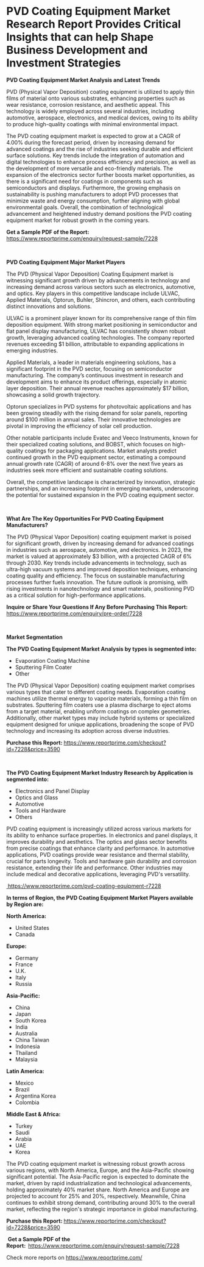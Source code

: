 <p><h1>PVD Coating Equipment Market Research Report Provides Critical Insights that can help Shape Business Development and Investment Strategies</h1></p><p><strong>PVD Coating Equipment Market Analysis and Latest Trends</strong></p>
<p><p>PVD (Physical Vapor Deposition) coating equipment is utilized to apply thin films of material onto various substrates, enhancing properties such as wear resistance, corrosion resistance, and aesthetic appeal. This technology is widely employed across several industries, including automotive, aerospace, electronics, and medical devices, owing to its ability to produce high-quality coatings with minimal environmental impact.</p><p>The PVD coating equipment market is expected to grow at a CAGR of 4.00% during the forecast period, driven by increasing demand for advanced coatings and the rise of industries seeking durable and efficient surface solutions. Key trends include the integration of automation and digital technologies to enhance process efficiency and precision, as well as the development of more versatile and eco-friendly materials. The expansion of the electronics sector further boosts market opportunities, as there is a significant need for coatings in components such as semiconductors and displays. Furthermore, the growing emphasis on sustainability is pushing manufacturers to adopt PVD processes that minimize waste and energy consumption, further aligning with global environmental goals. Overall, the combination of technological advancement and heightened industry demand positions the PVD coating equipment market for robust growth in the coming years.</p></p>
<p><strong>Get a Sample PDF of the Report:&nbsp;</strong> <a href="https://www.reportprime.com/enquiry/request-sample/7228?utm_campaign=3007&utm_medium=2&utm_source=Github&utm_content=ia&utm_term=19032025&utm_id=pvd-coating-equipment">https://www.reportprime.com/enquiry/request-sample/7228</a></p>
<p>&nbsp;</p>
<p><strong>PVD Coating Equipment Major Market Players</strong></p>
<p><p>The PVD (Physical Vapor Deposition) Coating Equipment market is witnessing significant growth driven by advancements in technology and increasing demand across various sectors such as electronics, automotive, and optics. Key players in this competitive landscape include ULVAC, Applied Materials, Optorun, Buhler, Shincron, and others, each contributing distinct innovations and solutions.</p><p>ULVAC is a prominent player known for its comprehensive range of thin film deposition equipment. With strong market positioning in semiconductor and flat panel display manufacturing, ULVAC has consistently shown robust growth, leveraging advanced coating technologies. The company reported revenues exceeding $1 billion, attributable to expanding applications in emerging industries.</p><p>Applied Materials, a leader in materials engineering solutions, has a significant footprint in the PVD sector, focusing on semiconductor manufacturing. The company’s continuous investment in research and development aims to enhance its product offerings, especially in atomic layer deposition. Their annual revenue reaches approximately $17 billion, showcasing a solid growth trajectory.</p><p>Optorun specializes in PVD systems for photovoltaic applications and has been growing steadily with the rising demand for solar panels, reporting around $100 million in annual sales. Their innovative technologies are pivotal in improving the efficiency of solar cell production.</p><p>Other notable participants include Evatec and Veeco Instruments, known for their specialized coating solutions, and BOBST, which focuses on high-quality coatings for packaging applications. Market analysts predict continued growth in the PVD equipment sector, estimating a compound annual growth rate (CAGR) of around 6-8% over the next five years as industries seek more efficient and sustainable coating solutions. </p><p>Overall, the competitive landscape is characterized by innovation, strategic partnerships, and an increasing footprint in emerging markets, underscoring the potential for sustained expansion in the PVD coating equipment sector.</p></p>
<p>&nbsp;</p>
<p><strong>What Are The Key Opportunities For PVD Coating Equipment Manufacturers?</strong></p>
<p><p>The PVD (Physical Vapor Deposition) coating equipment market is poised for significant growth, driven by increasing demand for advanced coatings in industries such as aerospace, automotive, and electronics. In 2023, the market is valued at approximately $3 billion, with a projected CAGR of 6% through 2030. Key trends include advancements in technology, such as ultra-high vacuum systems and improved deposition techniques, enhancing coating quality and efficiency. The focus on sustainable manufacturing processes further fuels innovation. The future outlook is promising, with rising investments in nanotechnology and smart materials, positioning PVD as a critical solution for high-performance applications.</p></p>
<p><strong>Inquire or Share Your Questions If Any Before Purchasing This Report:</strong> <a href="https://www.reportprime.com/enquiry/pre-order/7228?utm_campaign=3007&utm_medium=2&utm_source=Github&utm_content=ia&utm_term=19032025&utm_id=pvd-coating-equipment">https://www.reportprime.com/enquiry/pre-order/7228</a></p>
<p>&nbsp;</p>
<p><strong>Market Segmentation</strong></p>
<p><strong>The PVD Coating Equipment Market Analysis by types is segmented into:</strong></p>
<p><ul><li>Evaporation Coating Machine</li><li>Sputtering Film Coater</li><li>Other</li></ul></p>
<p><p>The PVD (Physical Vapor Deposition) coating equipment market comprises various types that cater to different coating needs. Evaporation coating machines utilize thermal energy to vaporize materials, forming a thin film on substrates. Sputtering film coaters use a plasma discharge to eject atoms from a target material, enabling uniform coatings on complex geometries. Additionally, other market types may include hybrid systems or specialized equipment designed for unique applications, broadening the scope of PVD technology and increasing its adoption across diverse industries.</p></p>
<p><strong>Purchase this Report:&nbsp;</strong><a href="https://www.reportprime.com/checkout?id=7228&price=3590&utm_campaign=3007&utm_medium=2&utm_source=Github&utm_content=ia&utm_term=19032025&utm_id=pvd-coating-equipment">https://www.reportprime.com/checkout?id=7228&price=3590</a></p>
<p>&nbsp;</p>
<p><strong>The PVD Coating Equipment Market Industry Research by Application is segmented into:</strong></p>
<p><ul><li>Electronics and Panel Display</li><li>Optics and Glass</li><li>Automotive</li><li>Tools and Hardware</li><li>Others</li></ul></p>
<p><p>PVD coating equipment is increasingly utilized across various markets for its ability to enhance surface properties. In electronics and panel displays, it improves durability and aesthetics. The optics and glass sector benefits from precise coatings that enhance clarity and performance. In automotive applications, PVD coatings provide wear resistance and thermal stability, crucial for parts longevity. Tools and hardware gain durability and corrosion resistance, extending their life and performance. Other industries may include medical and decorative applications, leveraging PVD's versatility.</p></p>
<p><a href="https://www.reportprime.com/pvd-coating-equipment-r7228?utm_campaign=3007&utm_medium=2&utm_source=Github&utm_content=ia&utm_term=19032025&utm_id=pvd-coating-equipment">&nbsp;https://www.reportprime.com/pvd-coating-equipment-r7228</a></p>
<p><strong>In terms of Region, the PVD Coating Equipment Market Players available by Region are:</strong></p>
<p>
    <p> <strong> North America: </strong>
        <ul>
            <li>United States</li>
            <li>Canada</li>
        </ul>
        </p> 
    <p> <strong> Europe: </strong>
        <ul>
            <li>Germany</li>
            <li>France</li>
            <li>U.K.</li>
            <li>Italy</li>
            <li>Russia</li>
        </ul>
        </p> 
    <p> <strong> Asia-Pacific: </strong>
        <ul>
            <li>China</li>
            <li>Japan</li>
            <li>South Korea</li>
            <li>India</li>
            <li>Australia</li>
            <li>China Taiwan</li>
            <li>Indonesia</li>
            <li>Thailand</li>
            <li>Malaysia</li>
        </ul>
        </p> 
    <p> <strong> Latin America: </strong>
        <ul>
            <li>Mexico</li>
            <li>Brazil</li>
            <li>Argentina Korea</li>
            <li>Colombia</li>
        </ul>
        </p> 
    <p> <strong> Middle East & Africa: </strong>
        <ul>
            <li>Turkey</li>
            <li>Saudi</li>
            <li>Arabia</li>
            <li>UAE</li>
            <li>Korea</li>
        </ul>
    </p>
    </p>
<p><p>The PVD coating equipment market is witnessing robust growth across various regions, with North America, Europe, and the Asia-Pacific showing significant potential. The Asia-Pacific region is expected to dominate the market, driven by rapid industrialization and technological advancements, holding approximately 40% market share. North America and Europe are projected to account for 25% and 20%, respectively. Meanwhile, China continues to exhibit strong demand, contributing around 30% to the overall market, reflecting the region's strategic importance in global manufacturing.</p></p>
<p><strong>Purchase this Report: </strong><a href="https://www.reportprime.com/checkout?id=7228&price=3590&utm_campaign=3007&utm_medium=2&utm_source=Github&utm_content=ia&utm_term=19032025&utm_id=pvd-coating-equipment">https://www.reportprime.com/checkout?id=7228&price=3590</a></p>
<p>&nbsp;<strong>Get a Sample PDF of the Report:&nbsp;&nbsp;</strong><a href="https://www.reportprime.com/enquiry/request-sample/7228?utm_campaign=3007&utm_medium=2&utm_source=Github&utm_content=ia&utm_term=19032025&utm_id=pvd-coating-equipment">https://www.reportprime.com/enquiry/request-sample/7228</a></p>
<p><strong></strong></p>
<p>Check more reports on <a href="https://www.reportprime.com/?utm_campaign=3007&utm_medium=2&utm_source=Github&utm_content=ia&utm_term=19032025&utm_id=pvd-coating-equipment">https://www.reportprime.com/</a></p>